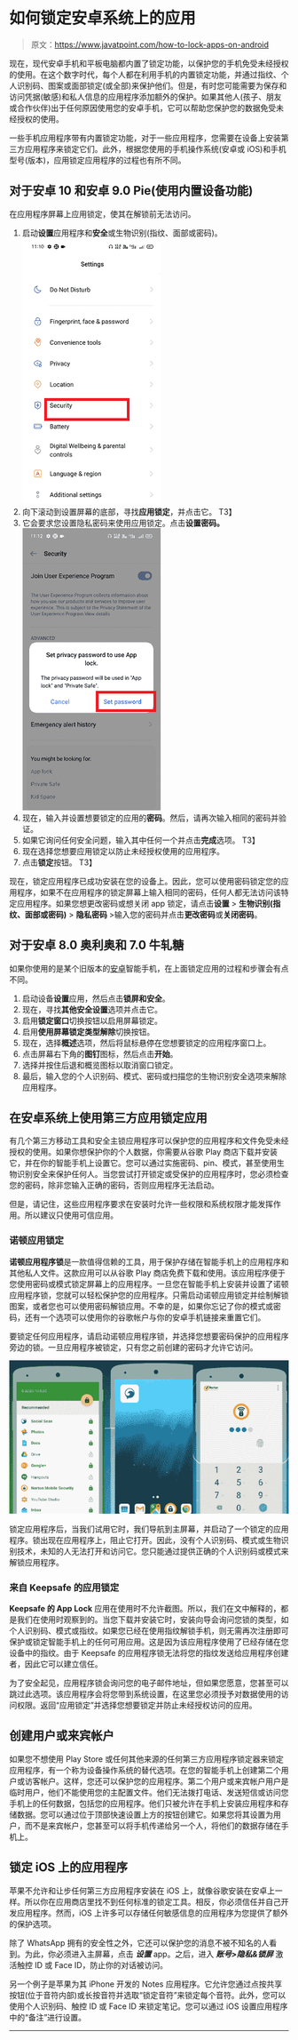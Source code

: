 # 如何锁定安卓系统上的应用

> 原文：<https://www.javatpoint.com/how-to-lock-apps-on-android>

现在，现代安卓手机和平板电脑都内置了锁定功能，以保护您的手机免受未经授权的使用。在这个数字时代，每个人都在利用手机的内置锁定功能，并通过指纹、个人识别码、图案或面部锁定(或全部)来保护他们。但是，有时您可能需要为保存和访问凭据(敏感)和私人信息的应用程序添加额外的保护。如果其他人(孩子、朋友或合作伙伴)出于任何原因使用您的安卓手机，它可以帮助您保护您的数据免受未经授权的使用。

一些手机应用程序带有内置锁定功能，对于一些应用程序，您需要在设备上安装第三方应用程序来锁定它们。此外，根据您使用的手机操作系统(安卓或 iOS)和手机型号(版本)，应用锁定应用程序的过程也有所不同。

## 对于安卓 10 和安卓 9.0 Pie(使用内置设备功能)

在应用程序屏幕上应用锁定，使其在解锁前无法访问。

1.  启动**设置**应用程序和**安全**或生物识别(指纹、面部或密码)。
    ![How to Lock Apps on Android](img/ba7b0e9ce5ae167887b139daaaca9632.png)
2.  向下滚动到设置屏幕的底部，寻找**应用锁定**，并点击它。
    T3】
3.  它会要求您设置隐私密码来使用应用锁定。点击**设置密码。**
    ![How to Lock Apps on Android](img/b1decc62a93451df458cb067b12fafa1.png)
4.  现在，输入并设置想要锁定的应用的**密码**。然后，请再次输入相同的密码并验证。
5.  如果它询问任何安全问题，输入其中任何一个并点击**完成**选项。
    T3】
6.  现在选择您想要应用锁定以防止未经授权使用的应用程序。
7.  点击**锁定**按钮。
    T3】

现在，锁定应用程序已成功安装在您的设备上。因此，您可以使用密码锁定您的应用程序，如果不在应用程序的锁定屏幕上输入相同的密码，任何人都无法访问该特定应用程序。如果您想更改密码或想关闭 app 锁定，请点击**设置** > **生物识别(指纹、面部或密码)** > **隐私密码** >输入您的密码并点击**更改密码**或**关闭密码**。

## 对于安卓 8.0 奥利奥和 7.0 牛轧糖

如果你使用的是某个旧版本的[安卓](https://www.javatpoint.com/android-tutorial)智能手机，在上面锁定应用的过程和步骤会有点不同。

1.  启动设备**设置**应用，然后点击**锁屏和安全**。
2.  现在，寻找**其他安全设置**选项并点击它。
3.  启用**锁定窗口**切换按钮以启用屏幕锁定。
4.  启用**使用屏幕锁定类型解除**切换按钮。
5.  现在，选择**概述**选项，然后将鼠标悬停在您想要锁定的应用程序窗口上。
6.  点击屏幕右下角的**图钉**图标，然后点击**开始**。
7.  选择并按住后退和概览图标以取消窗口锁定。
8.  最后，输入您的个人识别码、模式、密码或扫描您的生物识别安全选项来解除应用程序。

## 在安卓系统上使用第三方应用锁定应用

有几个第三方移动工具和安全主锁应用程序可以保护您的应用程序和文件免受未经授权的使用。如果你想保护你的个人数据，你需要从谷歌 Play 商店下载并安装它，并在你的智能手机上设置它。您可以通过实施密码、pin、模式，甚至使用生物识别安全来保护任何人。当您尝试打开锁定或受保护的应用程序时，您必须检查您的密码，除非您输入正确的密码，否则应用程序无法启动。

但是，请记住，这些应用程序要求在安装时允许一些权限和系统权限才能发挥作用。所以建议只使用可信应用。

### 诺顿应用锁定

**诺顿应用程序锁**是一款值得信赖的工具，用于保护存储在智能手机上的应用程序和其他私人文件。这款应用可以从谷歌 Play 商店免费下载和使用。该应用程序便于您使用密码或模式锁定屏幕上的应用程序。一旦您在智能手机上安装并设置了诺顿应用程序锁，您就可以轻松保护您的应用程序。只需启动诺顿应用锁定并绘制解锁图案，或者您也可以使用密码解锁应用。不幸的是，如果你忘记了你的模式或密码，还有一个选项可以使用你的谷歌帐户与你的安卓手机链接来重置它们。

要锁定任何应用程序，请启动诺顿应用程序锁，并选择您想要密码保护的应用程序旁边的锁。一旦应用程序被锁定，只有您之前创建的密码才允许它访问。

![How to Lock Apps on Android](img/7c19c4ce0a182dc7048ff318b9069b1b.png)

锁定应用程序后，当我们试用它时，我们导航到主屏幕，并启动了一个锁定的应用程序。锁出现在应用程序上，阻止它打开。因此，没有个人识别码、模式或生物识别技术，未知的人无法打开和访问它。您只能通过提供正确的个人识别码或模式来解锁应用程序。

### 来自 Keepsafe 的应用锁定

**Keepsafe 的 App Lock** 应用在使用时不允许截图。所以，我们在文中解释的，都是我们在使用时观察到的。当您下载并安装它时，安装向导会询问您锁的类型，如个人识别码、模式或指纹。如果您已经在使用指纹解锁手机，则无需再次注册即可保护或锁定智能手机上的任何可用应用。这是因为该应用程序使用了已经存储在您设备中的指纹。由于 Keepsafe 的应用程序锁无法将您的指纹发送给应用程序创建者，因此它可以建立信任。

为了安全起见，应用程序锁会询问您的电子邮件地址，但如果您愿意，您甚至可以跳过此选项。该应用程序会将您带到系统设置，在这里您必须授予对数据使用的访问权限。返回“应用锁定”并选择您想要锁定并防止未经授权访问的应用。

## 创建用户或来宾帐户

如果您不想使用 Play Store 或任何其他来源的任何第三方应用程序锁定器来锁定应用程序，有一个称为设备操作系统的替代选项。在您的智能手机上创建第二个用户或访客帐户。这样，您还可以保护您的应用程序。第二个用户或来宾帐户用户是临时用户，他们不能使用您的主配置文件。他们无法拨打电话、发送短信或访问您手机上的任何数据，包括您的应用程序。他们只被允许在手机上安装应用程序和存储数据。您可以通过位于顶部快速设置上方的按钮创建它。如果您将其设置为用户，而不是来宾帐户，您甚至可以将手机传递给另一个人，将他们的数据存储在手机上。

## 锁定 iOS 上的应用程序

苹果不允许和让步任何第三方应用程序安装在 iOS 上，就像谷歌安装在安卓上一样。所以你在应用商店里找不到任何标准的锁定工具。相反，你必须信任并自己开发应用程序。然而，iOS 上许多可以存储任何敏感信息的应用程序为您提供了额外的保护选项。

除了 WhatsApp 拥有的安全性之外，它还可以保护您的消息不被不知名的人看到。为此，你必须进入主屏幕，点击 ***设置*** app。之后，进入 ***账号>隐私&锁屏*** 激活触控 ID 或 Face ID，防止你的对话被访问。

另一个例子是苹果为其 iPhone 开发的 Notes 应用程序。它允许您通过点按共享按钮(位于音符内部)或长按音符并选取“锁定音符”来锁定每个音符。此外，您可以使用个人识别码、触控 ID 或 Face ID 来锁定笔记。您可以通过 iOS 设置应用程序中的“备注”进行设置。

* * *